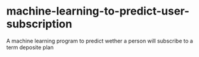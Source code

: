 # machine-learning-to-predict-user-subscription
A machine learning program to predict wether a person will subscribe to a term deposite plan
